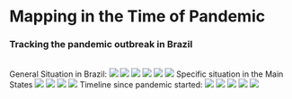<h1>Mapping in the Time of Pandemic</h1>
<h3> Tracking the pandemic outbreak in Brazil</h3>
<br>
General Situation in Brazil:
<img src="https://github.com/Mjrovai/Python4DS/blob/master/20_Mapping_Covid19_Brazil/images/!_1_cv19_Brazil_TOTAL_CV_Evolution_Graph_updated.png"/>
<img src="https://github.com/Mjrovai/Python4DS/blob/master/20_Mapping_Covid19_Brazil/images/!cv19_BR_CV_totalCases_last_updated.png"/>
<img src="https://github.com/Mjrovai/Python4DS/blob/master/20_Mapping_Covid19_Brazil/images/!cv19_BR_CV_CFR%5B%25%5D_last_updated.png"/>
<img src="https://github.com/Mjrovai/Python4DS/blob/master/20_Mapping_Covid19_Brazil/images/!cv19_BR_CV_TotalCases_per_1M_pop_last_updated.png"/>
<img src="https://github.com/Mjrovai/Python4DS/blob/master/20_Mapping_Covid19_Brazil/images/!cv19_BR_CV_Deaths_per_1M_pop_last_updated.png"/>
<img src="https://github.com/Mjrovai/Python4DS/blob/master/20_Mapping_Covid19_Brazil/images/!cv19_BR_last_updated.png"/>
Specific situation in the Main States
<img src="https://github.com/Mjrovai/Python4DS/blob/master/20_Mapping_Covid19_Brazil/images/!cv19_SP_last_updated.png"/>
<img src="https://github.com/Mjrovai/Python4DS/blob/master/20_Mapping_Covid19_Brazil/images/!cv19_RJ_last_updated.png"/>
<img src="https://github.com/Mjrovai/Python4DS/blob/master/20_Mapping_Covid19_Brazil/images/!cv19_MG_last_updated.png"/>
<img src="https://github.com/Mjrovai/Python4DS/blob/master/20_Mapping_Covid19_Brazil/images/!cv19_CE_last_updated.png"/>
Timeline since pandemic started:
<img src="https://github.com/Mjrovai/Python4DS/blob/master/20_Mapping_Covid19_Brazil/gifs/BR_Covid-19_Timeline.gif"/>
<img src="https://github.com/Mjrovai/Python4DS/blob/master/20_Mapping_Covid19_Brazil/gifs/SP_Covid-19_Timeline.gif"/>
<img src="https://github.com/Mjrovai/Python4DS/blob/master/20_Mapping_Covid19_Brazil/gifs/RJ_Covid-19_Timeline.gif"/>
<img src="https://github.com/Mjrovai/Python4DS/blob/master/20_Mapping_Covid19_Brazil/gifs/MG_Covid-19_Timeline.gif"/>
<img src="https://github.com/Mjrovai/Python4DS/blob/master/20_Mapping_Covid19_Brazil/gifs/CE_Covid-19_Timeline.gif"/>
<br>
